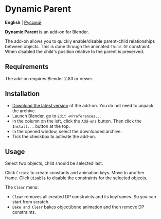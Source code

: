 # Dynamic Parent

__English__ | [Русский](README-ru.md)

__Dynamic Parent__ is an add-on for Blender.

The add-on allows you to quickly enable/disable parent-child relationships between objects. This is done through the animated `Child Of` constraint. When disabled the child's position relative to the parent is preserved.

## Requirements

The add-on requires Blender 2.83 or newer.

## Installation

- [Download the latest version](https://github.com/romanvolodin/dynamic_parent/releases/latest) of the add-on. You do not need to unpack the archive.
- Launch Blender, go to `Edit` →`Preferences...`
- In the column on the left, click the `Add-ons` button. Then click the `Install...` button at the top.
- In the opened window, select the downloaded archive.
- Tick the checkbox to activate the add-on.

## Usage

Select two objects, child should be selected last.

Click `Create` to create constants and animation keys. Move to another frame. Click `Disable` to disable the constraints for the selected objects.

The `Clear` menu:

- `Clear` removes all created DP constraints and its keyframes. So you can start from scratch.
- `Bake and Clear` bakes object/bone animation and then remove DP constraints.
